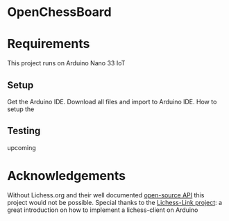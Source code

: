 # OpenChessBoard
# Requirements
This project runs on Arduino Nano 33 IoT 


## Setup
Get the Arduino IDE.
Download all files and import to Arduino IDE.
How to setup the 

## Testing
upcoming

# Acknowledgements
Without Lichess.org and their well documented [open-source API](https://lichess.org/api) this project would not be possible.
Special thanks to the [Lichess-Link project](https://github.com/Kzra/Lichess-Link): a great introduction on how to implement a lichess-client on Arduino 

